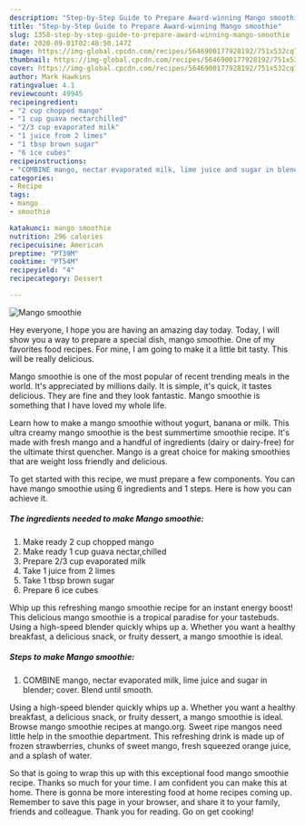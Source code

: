 ```yaml
---
description: "Step-by-Step Guide to Prepare Award-winning Mango smoothie"
title: "Step-by-Step Guide to Prepare Award-winning Mango smoothie"
slug: 1358-step-by-step-guide-to-prepare-award-winning-mango-smoothie
date: 2020-09-01T02:48:50.147Z
image: https://img-global.cpcdn.com/recipes/5646900177928192/751x532cq70/mango-smoothie-recipe-main-photo.jpg
thumbnail: https://img-global.cpcdn.com/recipes/5646900177928192/751x532cq70/mango-smoothie-recipe-main-photo.jpg
cover: https://img-global.cpcdn.com/recipes/5646900177928192/751x532cq70/mango-smoothie-recipe-main-photo.jpg
author: Mark Hawkins
ratingvalue: 4.1
reviewcount: 49945
recipeingredient:
- "2 cup chopped mango"
- "1 cup guava nectarchilled"
- "2/3 cup evaporated milk"
- "1 juice from 2 limes"
- "1 tbsp brown sugar"
- "6 ice cubes"
recipeinstructions:
- "COMBINE mango, nectar evaporated milk, lime juice and sugar in blender; cover. Blend until smooth."
categories:
- Recipe
tags:
- mango
- smoothie

katakunci: mango smoothie 
nutrition: 296 calories
recipecuisine: American
preptime: "PT39M"
cooktime: "PT54M"
recipeyield: "4"
recipecategory: Dessert

---
```



![Mango smoothie](https://img-global.cpcdn.com/recipes/5646900177928192/751x532cq70/mango-smoothie-recipe-main-photo.jpg)

Hey everyone, I hope you are having an amazing day today. Today, I will show you a way to prepare a special dish, mango smoothie. One of my favorites food recipes. For mine, I am going to make it a little bit tasty. This will be really delicious.

Mango smoothie is one of the most popular of recent trending meals in the world. It's appreciated by millions daily. It is simple, it's quick, it tastes delicious. They are fine and they look fantastic. Mango smoothie is something that I have loved my whole life.

Learn how to make a mango smoothie without yogurt, banana or milk. This ultra creamy mango smoothie is the best summertime smoothie recipe. It&#39;s made with fresh mango and a handful of ingredients (dairy or dairy-free) for the ultimate thirst quencher. Mango is a great choice for making smoothies that are weight loss friendly and delicious.


To get started with this recipe, we must prepare a few components. You can have mango smoothie using 6 ingredients and 1 steps. Here is how you can achieve it.

<!--inarticleads1-->

##### The ingredients needed to make Mango smoothie:

1. Make ready 2 cup chopped mango
1. Make ready 1 cup guava nectar,chilled
1. Prepare 2/3 cup evaporated milk
1. Take 1 juice from 2 limes
1. Take 1 tbsp brown sugar
1. Prepare 6 ice cubes


Whip up this refreshing mango smoothie recipe for an instant energy boost! This delicious mango smoothie is a tropical paradise for your tastebuds. Using a high-speed blender quickly whips up a. Whether you want a healthy breakfast, a delicious snack, or fruity dessert, a mango smoothie is ideal. 

<!--inarticleads2-->

##### Steps to make Mango smoothie:

1. COMBINE mango, nectar evaporated milk, lime juice and sugar in blender; cover. Blend until smooth.


Using a high-speed blender quickly whips up a. Whether you want a healthy breakfast, a delicious snack, or fruity dessert, a mango smoothie is ideal. Browse mango smoothie recipes at mango.org. Sweet ripe mangos need little help in the smoothie department. This refreshing drink is made up of frozen strawberries, chunks of sweet mango, fresh squeezed orange juice, and a splash of water. 

So that is going to wrap this up with this exceptional food mango smoothie recipe. Thanks so much for your time. I am confident you can make this at home. There is gonna be more interesting food at home recipes coming up. Remember to save this page in your browser, and share it to your family, friends and colleague. Thank you for reading. Go on get cooking!
